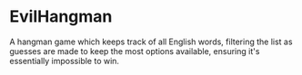 # EvilHangman

A hangman game which keeps track of all English words, filtering the list as guesses are made to keep the most options available, ensuring it's essentially impossible to win.
